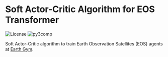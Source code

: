 # Soft Actor-Critic Algorithm for EOS Transformer
![License](https://img.shields.io/badge/license-MIT-750014.svg)
![py3comp](https://img.shields.io/badge/py3-compatible-306998.svg)

Soft Actor-Critic algorithm to train Earth Observation Satellites (EOS) agents at [Earth Gym](https://github.com/seakers/earth-gym).
